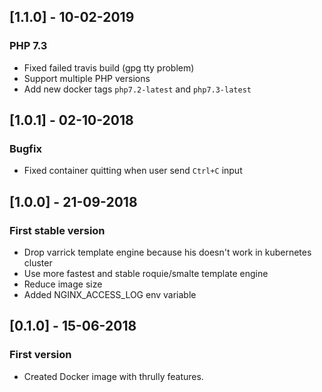 ## [1.1.0] - 10-02-2019
### PHP 7.3
- Fixed failed travis build (gpg tty problem)
- Support multiple PHP versions
- Add new docker tags `php7.2-latest` and `php7.3-latest`

## [1.0.1] - 02-10-2018
### Bugfix
- Fixed container quitting when user send `Ctrl+C` input

## [1.0.0] - 21-09-2018
### First stable version
- Drop varrick template engine because his doesn't work in kubernetes cluster
- Use more fastest and stable roquie/smalte template engine
- Reduce image size
- Added NGINX_ACCESS_LOG env variable

## [0.1.0] - 15-06-2018
### First version
- Created Docker image with thrully features.
